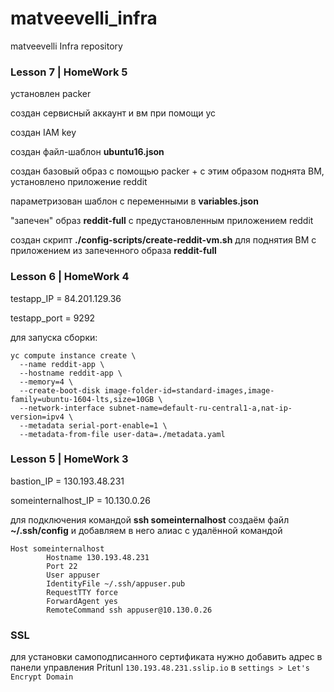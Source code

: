 # matveevelli_infra
matveevelli Infra repository
###   Lesson 7 | HomeWork 5

установлен packer

создан сервисный аккаунт и вм при помощи yc

создан IAM key

создан файл-шаблон **ubuntu16.json**

создан базовый образ с помощью packer + с этим образом поднята ВМ, установлено приложение reddit

параметризован шаблон с переменными в **variables.json**

"запечен" образ **reddit-full** с предустановленным приложением reddit

создан скрипт **./config-scripts/create-reddit-vm.sh** для поднятия ВМ с приложением из запеченного образа **reddit-full**

###   Lesson 6 | HomeWork 4

testapp_IP = 84.201.129.36

testapp_port = 9292

для запуска сборки:



    yc compute instance create \
      --name reddit-app \
      --hostname reddit-app \
      --memory=4 \
      --create-boot-disk image-folder-id=standard-images,image-family=ubuntu-1604-lts,size=10GB \
      --network-interface subnet-name=default-ru-central1-a,nat-ip-version=ipv4 \
      --metadata serial-port-enable=1 \
      --metadata-from-file user-data=./metadata.yaml

###   Lesson 5 | HomeWork 3

bastion_IP = 130.193.48.231

someinternalhost_IP = 10.130.0.26

для подключения командой **ssh someinternalhost**
создаём файл **~/.ssh/config** и добавляем в него алиас с удалённой командой

    Host someinternalhost
            Hostname 130.193.48.231
            Port 22
            User appuser
            IdentityFile ~/.ssh/appuser.pub
            RequestTTY force
            ForwardAgent yes
            RemoteCommand ssh appuser@10.130.0.26

### SSL
для установки самоподписанного сертификата нужно добавить адрес в панели управления Pritunl
`130.193.48.231.sslip.io` в `settings > Let's Encrypt Domain`

